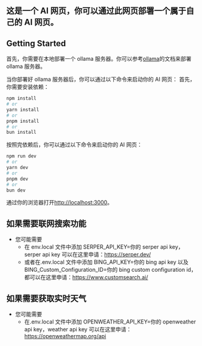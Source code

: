 ## 这是一个 AI 网页，你可以通过此网页部署一个属于自己的 AI 网页。

## Getting Started

首先，你需要在本地部署一个 ollama 服务器。你可以参考[ollama](https://github.com/ollama/ollama)的文档来部署 ollama 服务器。

当你部署好 ollama 服务器后，你可以通过以下命令来启动你的 AI 网页：
首先，你需要安装依赖：
```bash
npm install
# or
yarn install
# or
pnpm install
# or
bun install
```
按照完依赖后，你可以通过以下命令来启动你的 AI 网页：
```bash
npm run dev
# or
yarn dev
# or
pnpm dev
# or
bun dev
```

通过你的浏览器打开[http://localhost:3000](http://localhost:3000)。

## 如果需要联网搜索功能

- 您可能需要
  - 在 env.local 文件中添加 SERPER_API_KEY=你的 serper api key，serper api key 可以在这里申请：https://serper.dev/
  - 或者在.env.local 文件中添加 BING_API_KEY=你的 bing api key 以及 BING_Custom_Configuration_ID=你的 bing custom configuration id，都可以在这里申请：https://www.customsearch.ai/

## 如果需要获取实时天气

- 您可能需要
  - 在.env.local 文件中添加 OPENWEATHER_API_KEY=你的 openweather api key，weather api key 可以在这里申请：https://openweathermap.org/api
